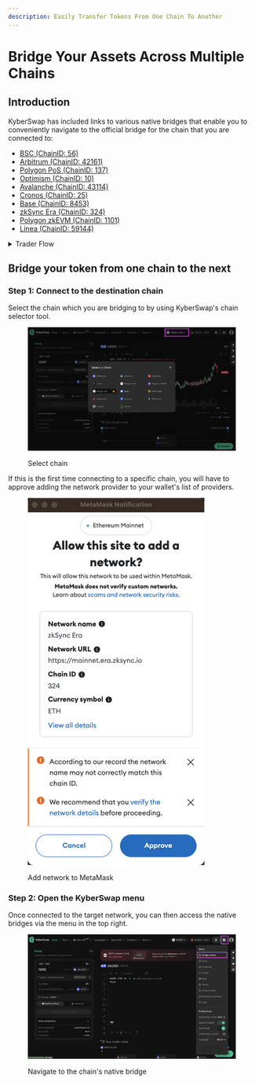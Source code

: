 ```yaml
---
description: Easily Transfer Tokens From One Chain To Another
---
```


# Bridge Your Assets Across Multiple Chains

## Introduction

KyberSwap has included links to various native bridges that enable you to conveniently navigate to the official bridge for the chain that you are connected to:

* [BSC (ChainID: 56)](https://www.bnbchain.org/en/bridge)
* [Arbitrum (ChainID: 42161)](https://bridge.arbitrum.io/)
* [Polygon PoS (ChainID: 137)](https://wallet.polygon.technology/?redirectOnConnect=%2FzkEVM-Bridge%2Fbridge%3Ffaster-bridges%3Dtrue)
* [Optimism (ChainID: 10)](https://app.optimism.io/bridge/deposit)
* [Avalanche (ChainID: 43114)](https://core.app/bridge/)
* [Cronos (ChainID: 25)](https://cronos.org/bridge/)
* [Base (ChainID: 8453)](https://bridge.base.org/deposit)
* [zkSync Era (ChainID: 324)](https://portal.zksync.io/bridge/)
* [Polygon zkEVM (ChainID: 1101)](https://wallet.polygon.technology/?redirectOnConnect=%2FzkEVM-Bridge%2Fbridge%3Ffaster-bridges%3Dtrue)
* [Linea (ChainID: 59144)](https://bridge.linea.build/)

<details>

<summary>Trader Flow</summary>

1. [Connect Your Wallet ](connect-your-wallet.md)
2. [Switching Networks ](selecting-preferred-network.md)
3. Get Tokens
   * [Get Crypto With Fiat](get-crypto-with-fiat.md)
   * **Bridge Your Tokens <-**
4. Swap Tokens
   * [Instantly Swap At Superior Rates ](instantly-swap-at-superior-rates.md)
   * [Swap At Your Preferred Rates ](trade-at-your-preferred-rates.md)
   * [Swap Between Different Tokens Across Chains](swap-between-different-tokens-across-chains.md)

</details>

## Bridge your token from one chain to the next

### Step 1: Connect to the destination chain

Select the chain which you are bridging to by using KyberSwap's chain selector tool.&#x20;

<figure><img src="../../../.gitbook/assets/UserGuide_NativeBridge_SelectChain.png" alt=""><figcaption><p>Select chain</p></figcaption></figure>

If this is the first time connecting to a specific chain, you will have to approve adding the network provider to your wallet's list of providers.

<figure><img src="../../../.gitbook/assets/UserGuide_NativeBridge_AddNetwork.png" alt=""><figcaption><p>Add network to MetaMask</p></figcaption></figure>

### Step 2: Open the KyberSwap menu

Once connected to the target network, you can then access the native bridges via the menu in the top right.

<figure><img src="../../../.gitbook/assets/UserGuide_NetiveBridge_BridgeMenu.png" alt=""><figcaption><p>Navigate to the chain's native bridge</p></figcaption></figure>
